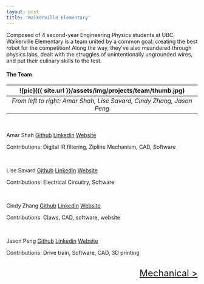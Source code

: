 ```yaml
---
layout: post
title: 'Walkerville Elementary'
---
```


Composed of 4 second-year Engineering Physics students at UBC, Walkerville Elementary is a team united by a common goal: creating the best robot for the competition! Along the way, they've also meandered through physics labs, dealt with the struggles of unintentionally ungrounded wires, and put their culinary skills to the test.

<!--check fun for image scaling example-->
#### The Team

|![pic]({{ site.url }}/assets/img/projects/team/thumb.jpg)|
|:--:|
|*From left to right: Amar Shah, Lise Savard, Cindy Zhang, Jason Peng*|

<br>

Amar Shah [Github](#) [Linkedin](#) [Website](#)

Contributions: Digital IR filtering, Zipline Mechanism, CAD, Software

<br>

Lise Savard [Github](#) [Linkedin](#) [Website](#)

Contributions: Electrical Circuitry, Software

<br>

Cindy Zhang [Github](#) [Linkedin](#) [Website](#)

Contributions: Claws, CAD, software, website

<br>

Jason Peng [Github](#) [Linkedin](#) [Website](#)

Contributions: Drive train, Software, CAD, 3D printing

<br>


<div style="text-align: right"> <font size="+2"><a href="{{ site.url }}/mechanical.html">Mechanical ></a></font> </div>

